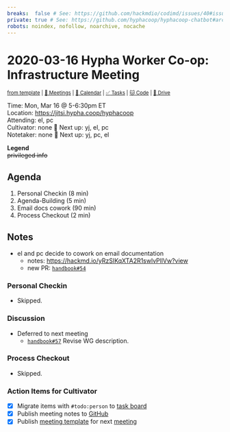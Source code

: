 ```yaml
---
breaks:  false # See: https://github.com/hackmdio/codimd/issues/40#issuecomment-172927690
private: true # See: https://github.com/hyphacoop/hyphacoop-chatbot#archive
robots: noindex, nofollow, noarchive, nocache
---
```

# 2020-03-16 Hypha Worker Co-op: Infrastructure Meeting

<sup>[from template][template] | [:notebook: Meetings][meetings] | [:date: Calendar][calendar] | [:white_check_mark: Tasks][tasks] | [:cat: Code][gh] | [:open_file_folder: Drive][gdrive]</sup>

Time:       Mon, Mar 16 @ 5-6:30pm ET  
Location:   https://jitsi.hypha.coop/hyphacoop  
Attending:  el, pc  
Cultivator: none :raising_hand: Next up: yj, el, pc  
Notetaker:  none :raising_hand: Next up: yj, pc, el

**Legend**  
~~privileged info~~

## Agenda

1. Personal Checkin (8 min)
2. Agenda-Building (5 min)
4. Email docs cowork (90 min)
5. Process Checkout (2 min)

## Notes

- el and pc decide to cowork on email documentation
    - notes: https://hackmd.io/yRzSIKqXTA2R1swlvPllVw?view
    - new PR: [`handbook#54`](https://github.com/hyphacoop/handbook/pull/54)

### Personal Checkin

- Skipped.

### Discussion

- Deferred to next meeting
    - [`handbook#57`](https://github.com/hyphacoop/handbook/pull/57#issuecomment-599014571) Revise WG description.

### Process Checkout

- Skipped.


### Action Items for Cultivator

- [x] Migrate items with `#todo:person` to [task board][tasks]
- [x] Publish meeting notes to [GitHub][gh]
- [x] Publish [meeting template][template] for next [meeting][meetings]

<!-- Links: Important -->
[template]: https://link.hypha.coop/template
[meetings]: https://link.hypha.coop/meetings
[calendar]: https://link.hypha.coop/calendar
[tasks]:    https://link.hypha.coop/tasks
[gh]:       https://link.hypha.coop/gh
[gdrive]:   https://link.hypha.coop/gdrive

<!-- Links: Labels -->
[l-pri-hi]: https://github.com/orgs/hyphacoop/projects/2?card_filter_query=label:[priority-★★★]
[l-pri-md]: https://github.com/orgs/hyphacoop/projects/2?card_filter_query=label:[priority-★★☆]
[l-pri-lo]: https://github.com/orgs/hyphacoop/projects/2?card_filter_query=label:[priority-★☆☆]
[l-pri-none]: https://github.com/orgs/hyphacoop/projects/2?card_filter_query=-label:[priority-★☆☆]+-label:[priority-★★☆]+-label:[priority-★★★]
[l-biz]: https://github.com/orgs/hyphacoop/projects/2?card_filter_query=label:"wg:business-planning"
[l-fin]: https://github.com/orgs/hyphacoop/projects/2?card_filter_query=label:"wg:finance"
[l-gov]: https://github.com/orgs/hyphacoop/projects/2?card_filter_query=label:"wg:governance
[l-ops]: https://github.com/orgs/hyphacoop/projects/2?card_filter_query=label:"wg:infra-ops"
[l-none]: https://github.com/orgs/hyphacoop/projects/2?card_filter_query=-label:wg:infra-ops+-label:wg:finance+-label:wg:governance+-label:wg:business-planning

<!-- Links: Working Groups -->
[biz-wg]: https://link.hypha.coop/biz-wg
[fin-wg]: https://link.hypha.coop/fin-wg
[gov-wg]: https://link.hypha.coop/gov-wg
[ops-wg]: https://link.hypha.coop/ops-wg
